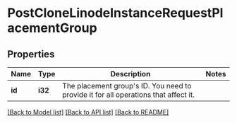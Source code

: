 # PostCloneLinodeInstanceRequestPlacementGroup

## Properties

Name | Type | Description | Notes
------------ | ------------- | ------------- | -------------
**id** | **i32** | The placement group's ID. You need to provide it for all operations that affect it. | 

[[Back to Model list]](../README.md#documentation-for-models) [[Back to API list]](../README.md#documentation-for-api-endpoints) [[Back to README]](../README.md)


